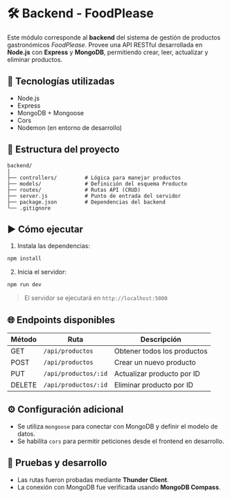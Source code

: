 # 🛠️ Backend - FoodPlease

Este módulo corresponde al **backend** del sistema de gestión de productos gastronómicos *FoodPlease*. Provee una API RESTful desarrollada en **Node.js** con **Express** y **MongoDB**, permitiendo crear, leer, actualizar y eliminar productos.

## 🚀 Tecnologías utilizadas

- Node.js
- Express
- MongoDB + Mongoose
- Cors
- Nodemon (en entorno de desarrollo)

## 📁 Estructura del proyecto

```
backend/
│
├── controllers/         # Lógica para manejar productos
├── models/              # Definición del esquema Producto
├── routes/              # Rutas API (CRUD)
├── server.js            # Punto de entrada del servidor
├── package.json         # Dependencias del backend
└── .gitignore
```

## ▶️ Cómo ejecutar

1. Instala las dependencias:

```bash
npm install
```

2. Inicia el servidor:

```bash
npm run dev
```

> El servidor se ejecutará en `http://localhost:5000`

## 🌐 Endpoints disponibles

| Método | Ruta                       | Descripción               |
|--------|----------------------------|---------------------------|
| GET    | `/api/productos`          | Obtener todos los productos |
| POST   | `/api/productos`          | Crear un nuevo producto     |
| PUT    | `/api/productos/:id`      | Actualizar producto por ID  |
| DELETE | `/api/productos/:id`      | Eliminar producto por ID    |

## ⚙️ Configuración adicional

- Se utiliza `mongoose` para conectar con MongoDB y definir el modelo de datos.
- Se habilita `cors` para permitir peticiones desde el frontend en desarrollo.

## 🧪 Pruebas y desarrollo

- Las rutas fueron probadas mediante **Thunder Client**.
- La conexión con MongoDB fue verificada usando **MongoDB Compass**.
